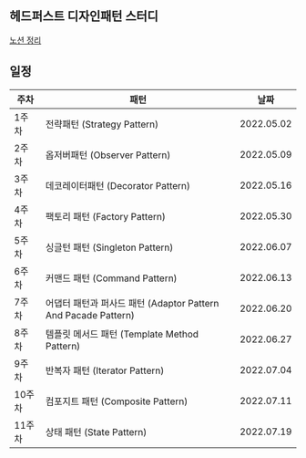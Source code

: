 ## 헤드퍼스트 디자인패턴 스터디
[노션 정리](https://www.notion.so/3ca41f80ce2242bb90172b6029215066?v=cdaa626cf3db415ca85d6c5e5ba483e8)

## 일정

|주차|패턴|날짜|
|--|---|---|
 |1주차 |전략패턴 (Strategy Pattern)| 2022.05.02|
 |2주차 |옵저버패턴 (Observer Pattern) |2022.05.09|
 |3주차 |데코레이터패턴 (Decorator Pattern) |2022.05.16|
 |4주차 |팩토리 패턴 (Factory Pattern)| 2022.05.30|
 |5주차 |싱글턴 패턴 (Singleton Pattern) |2022.06.07|
 |6주차 |커맨드 패턴 (Command Pattern)| 2022.06.13|
 |7주차 |어댑터 패턴과 퍼사드 패턴 (Adaptor Pattern And Pacade Pattern) |2022.06.20|
 |8주차 |템플릿 메서드 패턴 (Template Method Pattern)|2022.06.27|
 |9주차 |반복자 패턴 (Iterator Pattern)|2022.07.04|
 |10주차|컴포지트 패턴 (Composite Pattern)|2022.07.11|
 |11주차|상태 패턴 (State Pattern)|2022.07.19|